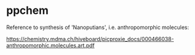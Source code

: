 # ppchem

Reference to synthesis of 'Nanoputians', i.e. anthropomorphic molecules:

https://chemistry.mdma.ch/hiveboard/picproxie_docs/000466038-anthropomorphic.molecules.art.pdf
